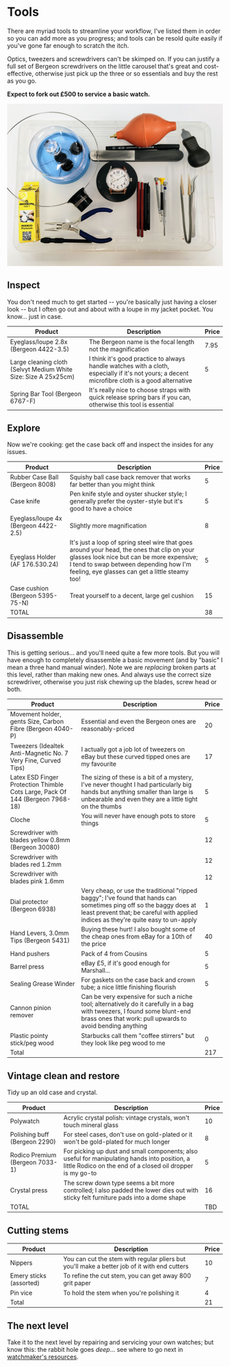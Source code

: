 # Tools

There are myriad tools to streamline your workflow, I've listed them in order so you can add more as you progress; and tools can be resold quite easily if you've gone far enough to scratch the itch.

Optics, tweezers and screwdrivers can't be skimped on. If you can justify a full set of Bergeon screwdrivers on the little carousel that's great and cost-effective, otherwise just pick up the three or so essentials and buy the rest as you go.

__Expect to fork out £500 to service a basic watch.__

![Molniya 3602 tools](molniya_3602_tools.jpg)

## Inspect

You don't need much to get started -- you're basically just having a closer look -- but I often go out and about with a loupe in my jacket pocket. You know... just in case.

| Product | Description | Price |
|---|---|---|
| Eyeglass/loupe 2.8x (Bergeon 4422-3.5) | The Bergeon name is the focal length not the magnification | 7.95 |
| Large cleaning cloth (Selvyt Medium White Size: Size A 25x25cm) | I think it's good practice to always handle watches with a cloth, especially if it's not yours; a decent microfibre cloth is a good alternative | 5 |
| Spring Bar Tool (Bergeon 6767-F) | It's really nice to choose straps with quick release spring bars if you can, otherwise this tool is essential | |

## Explore

Now we're cooking: get the case back off and inspect the insides for any issues.

| Product | Description | Price |
|---|---|---|
| Rubber Case Ball (Bergeon 8008) | Squishy ball case back remover that works far better than you might think | 5 |
| Case knife | Pen knife style and oyster shucker style; I generally prefer the oyster-style but it's good to have a choice | 5 |
| Eyeglass/loupe 4x (Bergeon 4422-2.5) | Slightly more magnification | 8 |
| Eyeglass Holder (AF 176.530.24) | It's just a loop of spring steel wire that goes around your head, the ones that clip on your glasses look nice but can be more expensive; I tend to swap between depending how I'm feeling, eye glasses can get a little steamy too! | 5 |
| Case cushion (Bergeon 5395-75-N) | Treat yourself to a decent, large gel cushion | 15 |
| TOTAL | | 38 |

## Disassemble

This is getting serious... and you'll need quite a few more tools. But you will have enough to completely disassemble a basic movement (and by "basic" I mean a three hand manual winder). Note we are _replacing_ broken parts at this level, rather than making new ones. And always use the correct size screwdriver, otherwise you just risk chewing up the blades, screw head or both.

| Product | Description | Price |
|---|---|---|
| Movement holder, gents Size, Carbon Fibre (Bergeon 4040-P) | Essential and even the Bergeon ones are reasonably-priced | 20 |
| Tweezers (Idealtek Anti-Magnetic No. 7 Very Fine, Curved Tips) | I actually got a job lot of tweezers on eBay but these curved tipped ones are my favourite | 17 |
| Latex ESD Finger Protection Thimble Cots Large, Pack Of 144 (Bergeon 7968-18) | The sizing of these is a bit of a mystery, I've never thought I had particularly big hands but anything smaller than large is unbearable and even they are a little tight on the thumbs | 5 |
| Cloche | You will never have enough pots to store things | 5 |
| Screwdriver with blades yellow 0.8mm (Bergeon 30080) | | 12 |
| Screwdriver with blades red 1.2mm | | 12 |
| Screwdriver with blades pink 1.6mm | | 12 |
| Dial protector (Bergeon 6938) | Very cheap, or use the traditional "ripped baggy"; I've found that hands can sometimes ping off so the baggy does at least prevent that; be careful with applied indices as they're quite easy to un-apply | 1 |
| Hand Levers, 3.0mm Tips (Bergeon 5431) | Buying these hurt! I also bought some of the cheap ones from eBay for a 10th of the price | 40 |
| Hand pushers | Pack of 4 from Cousins | 5 |
| Barrel press | eBay £5, if it's good enough for Marshall... | 5 |
| Sealing Grease Winder | For gaskets on the case back and crown tube; a nice little finishing flourish | 5 |
| Cannon pinion remover | Can be very expensive for such a niche tool; alternatively do it carefully in a bag with tweezers, I found some blunt-end brass ones that work: pull upwards to avoid bending anything | |
| Plastic pointy stick/peg wood |Starbucks call them "coffee stirrers" but they look like peg wood to me | 0 |
| Total | | 217 |

## Vintage clean and restore

Tidy up an old case and crystal.

| Product | Description | Price |
|---|---|---|
| Polywatch | Acrylic crystal polish: vintage crystals, won't touch mineral glass | 10 |
| Polishing buff (Bergeon 2290) | For steel cases, don't use on gold-plated or it won't be gold-plated for much longer | 8 |
| Rodico Premium (Bergeon 7033-1) | For picking up dust and small components; also useful for manipulating hands into position, a little Rodico on the end of a closed oil dropper is my go-to | 5 |
| Crystal press | The screw down type seems a bit more controlled; I also padded the lower dies out with sticky felt furniture pads into a dome shape | 16 |
| TOTAL | | TBD |

## Cutting stems

| Product | Description | Price |
|---|---|---|
| Nippers | You can cut the stem with regular pliers but you'll make a better job of it with end cutters | 10 |
| Emery sticks (assorted) | To refine the cut stem, you can get away 800 grit paper | 7 |
| Pin vice | To hold the stem when you're polishing it | 4 |
| Total | | 21 |

## The next level

Take it to the next level by repairing and servicing your own watches; but know this: the rabbit hole goes _deep_... see where to go next in [watchmaker's resources](watchmaker.md#clean).
